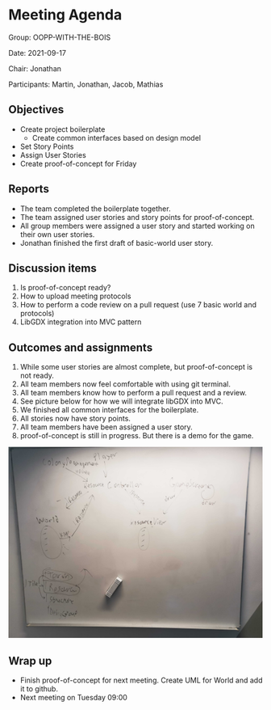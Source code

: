 # Meeting Agenda
Group: OOPP-WITH-THE-BOIS

Date: 2021-09-17

Chair: Jonathan

Participants: Martin, Jonathan, Jacob, Mathias

## Objectives 
* Create project boilerplate
    * Create common interfaces based on design model
* Set Story Points
* Assign User Stories
* Create proof-of-concept for Friday

## Reports 
* The team completed the boilerplate together.
* The team assigned user stories and story points for proof-of-concept.
* All group members were assigned a user story and started working on their own user stories.
* Jonathan finished the first draft of basic-world user story. 

## Discussion items 
1. Is proof-of-concept ready?
1. How to upload meeting protocols
1. How to perform a code review on a pull request (use 7 basic world and protocols)
1. LibGDX integration into MVC pattern

## Outcomes and assignments 
1. While some user stories are almost complete, but proof-of-concept is not ready.
1. All team members now feel comfortable with using git terminal. 
1. All team members know how to perform a pull request and a review.
1. See picture below for how we will integrate libGDX into MVC.
1. We finished all common interfaces for the boilerplate.
1. All stories now have story points.
1. All team members have been assigned a user story.
1. proof-of-concept is still in progress. But there is a demo for the game.


![Sketch of MVC and libGDX](../diagrams/mvc-libgdx.jpg "Sketch of MVC and libGDX")

## Wrap up
* Finish proof-of-concept for next meeting. Create UML for World and add it to github.
* Next meeting on Tuesday 09:00
